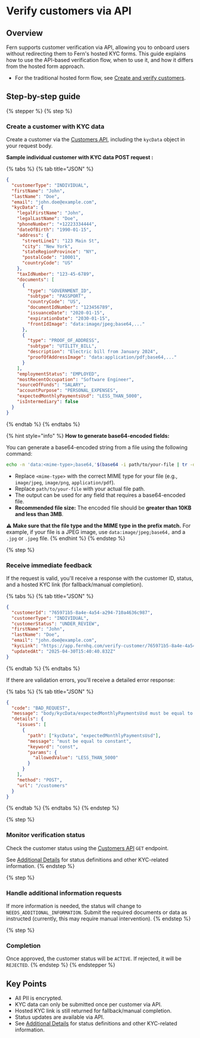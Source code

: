# Verify customers via API

## Overview

Fern supports customer verification via API, allowing you to onboard users without redirecting them to Fern's hosted KYC forms. This guide explains how to use the API-based verification flow, when to use it, and how it differs from the hosted form approach.

- For the traditional hosted form flow, see [Create and verify customers](./README.md).

## Step-by-step guide

{% stepper %}
{% step %}
### Create a customer with KYC data

Create a customer via the [Customers API](../../api-reference/customers.md), including the `kycData` object in your request body.

**Sample individual customer with KYC data POST request :**

{% tabs %}
{% tab title="JSON" %}
```json
{
  "customerType": "INDIVIDUAL",
  "firstName": "John",
  "lastName": "Doe",
  "email": "john.doe@example.com",
  "kycData": {
    "legalFirstName": "John",
    "legalLastName": "Doe",
    "phoneNumber": "+12223334444",
    "dateOfBirth": "1990-01-15",
    "address": {
      "streetLine1": "123 Main St",
      "city": "New York",
      "stateRegionProvince": "NY",
      "postalCode": "10001",
      "countryCode": "US"
    },
    "taxIdNumber": "123-45-6789",
    "documents": [
      {
        "type": "GOVERNMENT_ID",
        "subtype": "PASSPORT",
        "countryCode": "US",
        "documentIdNumber": "123456789",
        "issuanceDate": "2020-01-15",
        "expirationDate": "2030-01-15",
        "frontIdImage": "data:image/jpeg;base64,..."
      },
      {
        "type": "PROOF_OF_ADDRESS",
        "subtype": "UTILITY_BILL",
        "description": "Electric bill from January 2024",
        "proofOfAddressImage": "data:application/pdf;base64,..."
      }
    ],
    "employmentStatus": "EMPLOYED",
    "mostRecentOccupation": "Software Engineer",
    "sourceOfFunds": "SALARY",
    "accountPurpose": "PERSONAL_EXPENSES",
    "expectedMonthlyPaymentsUsd": "LESS_THAN_5000",
    "isIntermediary": false
  }
}
```
{% endtab %}
{% endtabs %}

{% hint style="info" %}
**How to generate base64-encoded fields:**

You can generate a base64-encoded string from a file using the following command:

```sh
echo -n 'data:<mime-type>;base64,'$(base64 -i path/to/your-file | tr -d '\n')
```

- Replace `<mime-type>` with the correct MIME type for your file (e.g., `image/jpeg`, `image/png`, `application/pdf`).
- Replace `path/to/your-file` with your actual file path.
- The output can be used for any field that requires a base64-encoded file.
- **Recommended file size:** The encoded file should be **greater than 10KB and less than 3MB**.

**⚠️ Make sure that the file type and the MIME type in the prefix match.** For example, if your file is a JPEG image, use `data:image/jpeg;base64,` and a `.jpg` or `.jpeg` file.
{% endhint %}
{% endstep %}

{% step %}
### Receive immediate feedback

If the request is valid, you'll receive a response with the customer ID, status, and a hosted KYC link (for fallback/manual completion).

{% tabs %}
{% tab title="JSON" %}
```json
{
  "customerId": "765971b5-8a4e-4a54-a294-710a4636c987",
  "customerType": "INDIVIDUAL",
  "customerStatus": "UNDER_REVIEW",
  "firstName": "John",
  "lastName": "Doe",
  "email": "john.doe@example.com",
  "kycLink": "https://app.fernhq.com/verify-customer/765971b5-8a4e-4a54-a294-710a4636c987",
  "updatedAt": "2025-04-30T15:40:40.832Z"
}
```
{% endtab %}
{% endtabs %}

If there are validation errors, you'll receive a detailed error response:

{% tabs %}
{% tab title="JSON" %}
```json
{
  "code": "BAD_REQUEST",
  "message": "body/kycData/expectedMonthlyPaymentsUsd must be equal to constant...",
  "details": {
    "issues": [
      {
        "path": ["kycData", "expectedMonthlyPaymentsUsd"],
        "message": "must be equal to constant",
        "keyword": "const",
        "params": {
          "allowedValue": "LESS_THAN_5000"
        }
      }
    ],
    "method": "POST",
    "url": "/customers"
  }
}
```
{% endtab %}
{% endtabs %}
{% endstep %}

{% step %}
### Monitor verification status

Check the customer status using the [Customers API](../../api-reference/customers.md) `GET` endpoint.

See [Additional Details](./additional-details.md) for status definitions and other KYC-related information.
{% endstep %}

{% step %}
### Handle additional information requests

If more information is needed, the status will change to `NEEDS_ADDITIONAL_INFORMATION`. Submit the required documents or data as instructed (currently, this may require manual intervention).
{% endstep %}

{% step %}
### Completion

Once approved, the customer status will be `ACTIVE`. If rejected, it will be `REJECTED`.
{% endstep %}
{% endstepper %}

## Key Points

- All PII is encrypted.
- KYC data can only be submitted once per customer via API.
- Hosted KYC link is still returned for fallback/manual completion.
- Status updates are available via API.
- See [Additional Details](./additional-details.md) for status definitions and other KYC-related information.
